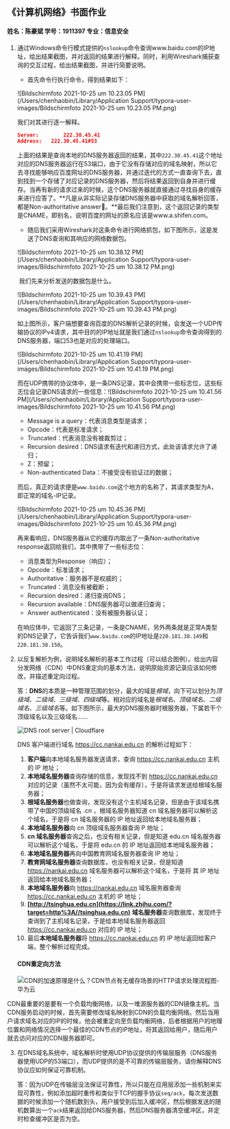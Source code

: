 ## 《计算机网络》书面作业

#### 姓名：陈豪斌    学号：1911397    专业：信息安全



1.   通过Windows命令行模式提供的`nslookup`命令查询www.baidu.com的IP地址，给出结果截图，并对返回的结果进行解释。同时，利用Wireshark捕获查询的交互过程，给出结果截图，并进行简要说明。

     *   首先命令行执行命令，得到结果如下：

     ![Bildschirmfoto 2021-10-25 um 10.23.05 PM](/Users/chenhaobin/Library/Application Support/typora-user-images/Bildschirmfoto 2021-10-25 um 10.23.05 PM.png)

     我们对其进行逐一解释。

     ```json
     Server:		222.30.45.41
     Address:	222.30.45.41#53
     ```

     上面的结果是查询本地的DNS服务器返回的结果，其中`222.30.45.41`这个地址对应的DNS服务器运行在53端口，由于它没有存储对应的域名映射，所以它去寻找能够响应百度网址的DNS服务器，并通过迭代的方式一直查询下去，直到找到一个存储了对应记录的DNS服务器，然后将结果返回到自身并进行缓存。当再有新的请求过来的时候，这个DNS服务器就直接通过寻找自身的缓存来进行应答了。**凡是从非实际记录存储DNS服务器中获取的域名解析回答，都是Non-authoritative answer。**最后我们注意到，这个返回记录的类型是CNAME，即别名，说明百度的网址的原名应该是www.a.shifen.com。

     *   随后我们采用Wireshark对这条命令进行网络抓包，如下图所示，这是发送了DNS查询和其响应的网络数据包。

     ![Bildschirmfoto 2021-10-25 um 10.38.12 PM](/Users/chenhaobin/Library/Application Support/typora-user-images/Bildschirmfoto 2021-10-25 um 10.38.12 PM.png)

     ​	我们先来分析发送的数据包是什么。

     ![Bildschirmfoto 2021-10-25 um 10.39.43 PM](/Users/chenhaobin/Library/Application Support/typora-user-images/Bildschirmfoto 2021-10-25 um 10.39.43 PM.png)

     如上图所示，客户端想要查询百度的DNS解析记录的时候，会发送一个UDP传输协议的IPv4请求，其中目的的IP地址就是我们通过`nslookup`命令查询得到的DNS服务器，端口53也是对应的处理端口。

     ![Bildschirmfoto 2021-10-25 um 10.41.19 PM](/Users/chenhaobin/Library/Application Support/typora-user-images/Bildschirmfoto 2021-10-25 um 10.41.19 PM.png)

     而在UDP携带的协议体中，是一条DNS记录，其中会携带一些标志位，这些标志位会记录DNS请求的一些信息：![Bildschirmfoto 2021-10-25 um 10.41.56 PM](/Users/chenhaobin/Library/Application Support/typora-user-images/Bildschirmfoto 2021-10-25 um 10.41.56 PM.png)

     *   Message is a query：代表消息类型是请求；
     *   Opcode：代表是标准请求；
     *   Truncated：代表消息没有被裁剪过；
     *   Recursion desired：DNS请求有迭代和递归方式，此处该请求允许了递归；
     *   Z：预留；
     *   Non-authenticated Data：不接受没有验证过的数据；

     而后，真正的请求便是`www.baidu.com`这个地方的名称了，其请求类型为A，即正常的域名-IP记录。

     ![Bildschirmfoto 2021-10-25 um 10.45.36 PM](/Users/chenhaobin/Library/Application Support/typora-user-images/Bildschirmfoto 2021-10-25 um 10.45.36 PM.png)

     再来看响应，DNS服务器从它的缓存内取出了一条Non-authoritative response返回给我们，其中携带了一些标志位：

     *   消息类型为Response（响应）；
     *   Opcode：标准请求；
     *   Authoritative：服务器不是权威的；
     *   Truncated：消息没有被截断；
     *   Recursion desired：递归查询DNS；
     *   Recursion available：DNS服务器可以做递归查询；
     *   Answer authenticated：没有被服务器认证；

     在响应体中，它返回了三条记录，一条是CNAME，另外两条就是正常A类型的DNS记录了，它告诉我们`www.baidu.com`的IP地址是`220.181.38.149`和`220.181.38.150`。

2.   以反复解析为例，说明域名解析的基本工作过程（可以结合图例）。给出内容分发网络（CDN）中DNS重定向的基本方法，说明原始资源记录应该如何修改，并描述重定向过程。

     答：**DNS**的本质是一种管理范围的划分，最大的域是*根域*，向下可以划分为*顶级域*、*二级域*、*三级域*、*四级域*等。相对应的域名是*根域名*、*顶级域名*、*二级域名*、*三级域名*等。如下图所示，最大的DNS服务器时根服务器，下属若干个顶级域名以及三级域名……

     ![DNS root server | Cloudflare](https://www.cloudflare.com/img/learning/dns/glossary/dns-root-server/dns-root-server.png)

     DNS 客户端进行域名 https://cc.nankai.edu.cn 的解析过程如下：

     1.  **客户端**向本地域名服务器发送请求，查询  https://cc.nankai.edu.cn 主机的 IP 地址；
     2.  **本地域名服务器**查询存储的信息，发现找不到 https://cc.nankai.edu.cn 对应的记录（虽然不太可能，因为会有缓存），于是将请求发送给根域名服务器；
     3.  **根域名服务器**也做查询，发现没有这个主机域名记录，但是由于该域名携带了中国的顶级域名 .cn ，根域名服务器知道 cn 域名服务器可以解析这个域名，于是将 cn 域名服务器的 IP 地址返回给本地域名服务器；
     4.  **本地域名服务器**向 cn 顶级域名服务器查询 P 地址；
     5.  **cn 域名服务器**查询之后，也没有相关记录，但是知道 edu.cn 域名服务器可以解析这个域名，于是将 edu.cn 的 IP 地址返回给本地域名服务器；
     6.  **本地域名服务器**再向中国教育网域名服务器查询 IP 地址；
     7.  **教育网域名服务器**查询数据库，也没有相关记录，但是知道 https://nankai.edu.cn 域名服务器可以解析这个域名，于是将 其 IP 地址返回给本地域名服务器；
     8.  **本地域名服务器**向 https://nankai.edu.cn 域名服务器查询 https://cc.nankai.edu.cn 主机的 IP 地址；
     9.  **[http://tsinghua.edu.cn](https://link.zhihu.com/?target=http%3A//tsinghua.edu.cn)** **域名服务器**查询数据库，发现终于查询到了主机域名记录，于是给本地域名服务器返回 https://cc.nankai.edu.cn  对应的 IP 地址；
     10.  最后**本地域名服务器**将 https://cc.nankai.edu.cn 的 IP 地址返回给客户端，整个解析过程完成。

     #### CDN重定向方法

     ![CDN的加速原理是什么？CDN节点有无缓存场景的HTTP请求处理流程图-华为云](https://res-static.hc-cdn.cn/SEO/CDN%E8%8A%82%E7%82%B9%E6%9C%89%E7%BC%93%E5%AD%98%E5%9C%BA%E6%99%AF.jpg)

CDN最重要的是要有一个负载均衡网络，以及一堆源服务器的CDN镜像主机。当CDN服务启动的时候，首先需要修改域名映射到CDN的负载均衡网络。然后当用户请求域名对应的IP的时候，他会被重定向至负载均衡网络，后者根据用户的地理位置和网络情况选择一个最佳的CDN节点的IP地址，将其返回给用户，随后用户就去访问对应的CDN服务器即可。



3.   在DNS域名系统中，域名解析时使用UDP协议提供的传输层服务（DNS服务器使用UDP的53端口），而UDP提供的是不可靠的传输层服务，请你解释DNS协议应如何保证可靠机制。

     答：因为UDP在传输层没法保证可靠性，所以只能在应用层添加一些机制来实现可靠性，例如添加超时重传和类似于TCP的握手协议`seq/ack`，每次发送数据的时候添加一个随机数到头，用户接受到后加入缓冲区，然后根据发送的随机数算出一个`ack`结果返回给DNS服务器，然后DNS服务器清空缓冲区，并定时检查缓冲区是否为空。


